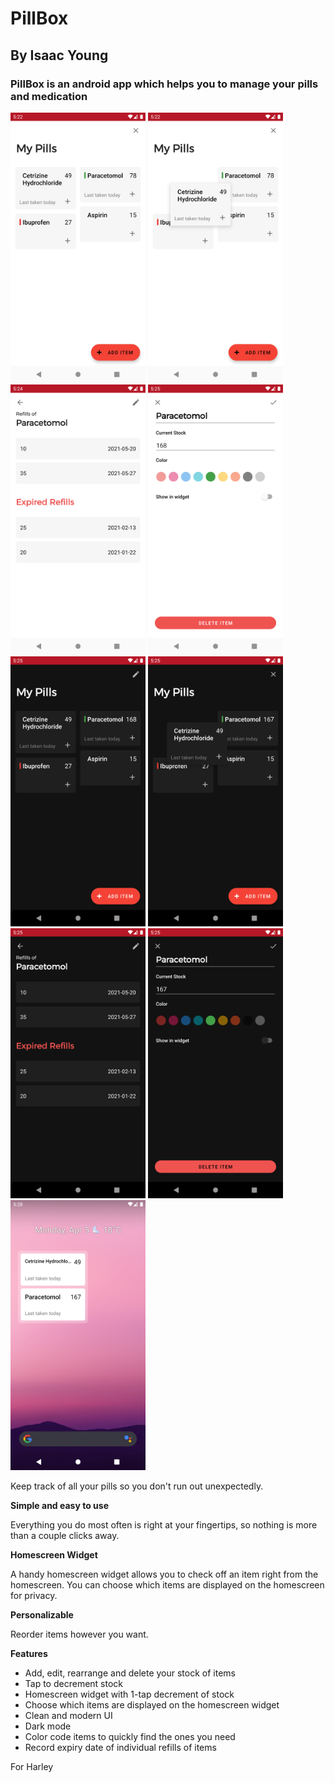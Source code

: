 # PillBox 
## By Isaac Young

### PillBox is an android app which helps you to manage your pills and medication

<p float="left">
  <img src="readMeImages/home_screen_light.png"  width="216" height="432">
  <img src="readMeImages/rearrange_light.png"  width="216" height="432">
  <img src="readMeImages/refill_light.png"  width="216" height="432">
  <img src="readMeImages/edit_light.png"  width="216" height="432">
  <img src="readMeImages/home_screen_dark.png"  width="216" height="432">
  <img src="readMeImages/rearrange_dark.png"  width="216" height="432">
  <img src="readMeImages/refill_dark.png"  width="216" height="432">
  <img src="readMeImages/edit_dark.png"  width="216" height="432">
  <img src="readMeImages/widget.png"  width="216" height="432">
 </p>



Keep track of all your pills so you don't run out unexpectedly.

<b>Simple and easy to use</b>

Everything you do most often is right at your fingertips, so nothing is more than a couple clicks away.

<b>Homescreen Widget</b> 

A handy homescreen widget allows you to check off an item right from the homescreen. You can choose which items are displayed on the homescreen for privacy. 

<b>Personalizable</b>

Reorder items however you want. 

<b>Features</b>

- Add, edit, rearrange and delete your stock of items
- Tap to decrement stock
- Homescreen widget with 1-tap decrement of stock
- Choose which items are displayed on the homescreen widget
- Clean and modern UI
- Dark mode
- Color code items to quickly find the ones you need 
- Record expiry date of individual refills of items



For Harley

